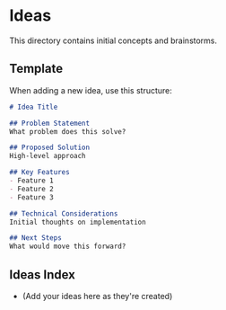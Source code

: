 # Ideas

This directory contains initial concepts and brainstorms.

## Template

When adding a new idea, use this structure:

```markdown
# Idea Title

## Problem Statement
What problem does this solve?

## Proposed Solution
High-level approach

## Key Features
- Feature 1
- Feature 2
- Feature 3

## Technical Considerations
Initial thoughts on implementation

## Next Steps
What would move this forward?
```

## Ideas Index

- (Add your ideas here as they're created)